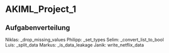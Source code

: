 # AKIML_Project_1

## Aufgabenverteilung

Niklas: _drop_missing_values
Philipp: _set_types
Selim: _convert_list_to_bool
Luis: _split_data
Markus: _is_data_leakage
Janik: write_netflix_data
